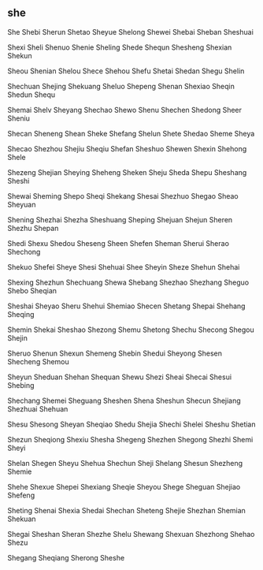 she
---

She Shebi Sherun Shetao Sheyue Shelong Shewei Shebai Sheban Sheshuai

Shexi Sheli Shenuo Shenie Sheling Shede Shequn Shesheng Shexian Shekun

Sheou Shenian Shelou Shece Shehou Shefu Shetai Shedan Shegu Shelin

Shechuan Shejing Shekuang Sheluo Shepeng Shenan Shexiao Sheqin Shedun Shequ

Shemai Shelv Sheyang Shechao Shewo Shenu Shechen Shedong Sheer Sheniu

Shecan Sheneng Shean Sheke Shefang Shelun Shete Shedao Sheme Sheya

Shecao Shezhou Shejiu Sheqiu Shefan Sheshuo Shewen Shexin Shehong Shele

Shezeng Shejian Sheying Sheheng Sheken Sheju Sheda Shepu Sheshang Sheshi

Shewai Sheming Shepo Sheqi Shekang Shesai Shezhuo Shegao Sheao Sheyuan

Shening Shezhai Shezha Sheshuang Sheping Shejuan Shejun Sheren Shezhu Shepan

Shedi Shexu Shedou Sheseng Sheen Shefen Sheman Sherui Sherao Shechong

Shekuo Shefei Sheye Shesi Shehuai Shee Sheyin Sheze Shehun Shehai

Shexing Shezhun Shechuang Shewa Shebang Shezhao Shezhang Sheguo Shebo   Sheqian

Sheshai Sheyao Sheru Shehui Shemiao Shecen Shetang Shepai Shehang Sheqing

Shemin Shekai Sheshao Shezong Shemu Shetong Shechu Shecong Shegou Shejin

Sheruo Shenun Shexun Shemeng Shebin Shedui Sheyong Shesen Shecheng Shemou

Sheyun Sheduan Shehan Shequan Shewu Shezi Sheai Shecai Shesui Shebing

Shechang Shemei Sheguang Sheshen Shena Sheshun Shecun Shejiang Shezhuai Shehuan

Shesu Shesong Sheyan Sheqiao Shedu Shejia Shechi Shelei Sheshu Shetian

Shezun Sheqiong Shexiu Shesha Shegeng Shezhen Shegong Shezhi Shemi Sheyi

Shelan Shegen Sheyu Shehua Shechun Sheji Shelang Shesun Shezheng Shemie

Shehe Shexue Shepei Shexiang Sheqie Sheyou Shege Sheguan Shejiao Shefeng

Sheting Shenai Shexia Shedai Shechan Sheteng Shejie Shezhan Shemian Shekuan

Shegai Sheshan Sheran Shezhe Shelu Shewang Shexuan Shezhong Shehao Shezu

Shegang Sheqiang Sherong Sheshe 